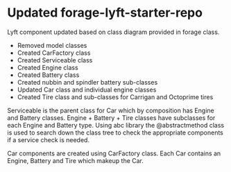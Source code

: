 # Updated forage-lyft-starter-repo
Lyft component updated based on class diagram provided in forage class.

- Removed model classes
- Created CarFactory class
- Created Serviceable class
- Created Engine class
- Created Battery class
- Created nubbin and spindler battery sub-classes
- Updated Car class and individual engine classes
- Created Tire class and sub-classes for Carrigan and Octoprime tires

Serviceable is the parent class for Car which by composition has Engine and Battery classes. Engine + Battery + Tire 
classes have subclasses for each Engine and Battery type. Using abc library the @abstractmethod class is used to search 
down the class tree to check the appropriate components if a service check is needed. 

Car components are created using CarFactory class. Each Car contains an Engine, Battery and Tire which makeup the Car. 
